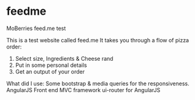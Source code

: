 # feedme
MoBerries feed.me test

This is a test website called feed.me
It takes you through a flow of pizza order:
1. Select size, Ingredients & Cheese rand
2. Put in some personal details
3. Get an output of your order

What did I use:
Some bootstrap & media queries for the responsiveness.
AngularJS Front end MVC framework
ui-router for AngularJS
